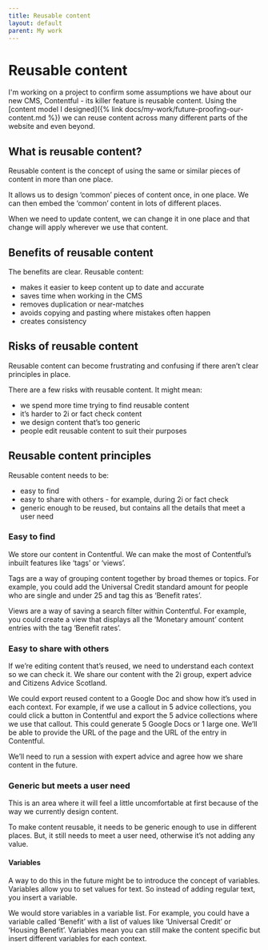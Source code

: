 ```yaml
---
title: Reusable content
layout: default
parent: My work
---
```

# Reusable content
I'm working on a project to confirm some assumptions we have about our new CMS, Contentful - its killer feature is reusable content. Using the [content model I designed]({% link docs/my-work/future-proofing-our-content.md %}) we can reuse content across many different parts of the website and even beyond.
## What is reusable content?
Reusable content is the concept of using the same or similar pieces of content in more than one place. 

It allows us to design ‘common’ pieces of content once, in one place. We can then embed the ‘common’ content in lots of different places. 

When we need to update content, we can change it in one place and that change will apply wherever we use that content.
## Benefits of reusable content
The benefits are clear. Reusable content:
- makes it easier to keep content up to date and accurate
- saves time when working in the CMS
- removes duplication or near-matches
- avoids copying and pasting where mistakes often happen
- creates consistency

## Risks of reusable content
Reusable content can become frustrating and confusing if there aren’t clear principles in place. 

There are a few risks with reusable content. It might mean:
- we spend more time trying to find reusable content
- it’s harder to 2i or fact check content
- we design content that’s too generic
- people edit reusable content to suit their purposes

## Reusable content principles
Reusable content needs to be:
-   easy to find
-   easy to share with others - for example, during 2i or fact check
-   generic enough to be reused, but contains all the details that meet a user need

### Easy to find
We store our content in Contentful. We can make the most of Contentful’s inbuilt features like ‘tags’ or ‘views’. 

Tags are a way of grouping content together by broad themes or topics. For example, you could add the Universal Credit standard amount for people who are single and under 25 and tag this as ‘Benefit rates’. 

Views are a way of saving a search filter within Contentful. For example, you could create a view that displays all the ‘Monetary amount’ content entries with the tag ‘Benefit rates’.
### Easy to share with others
If we’re editing content that’s reused, we need to understand each context so we can check it. We share our content with the 2i group, expert advice and Citizens Advice Scotland.

We could export reused content to a Google Doc and show how it’s used in each context. For example, if we use a callout in 5 advice collections, you could click a button in Contentful and export the 5 advice collections where we use that callout. This could generate 5 Google Docs or 1 large one. We’ll be able to provide the URL of the page and the URL of the entry in Contentful.

We’ll need to run a session with expert advice and agree how we share content in the future.
### Generic but meets a user need
This is an area where it will feel a little uncomfortable at first because of the way we currently design content. 

To make content reusable, it needs to be generic enough to use in different places. But, it still needs to meet a user need, otherwise it’s not adding any value.
#### Variables
A way to do this in the future might be to introduce the concept of variables. Variables allow you to set values for text. So instead of adding regular text, you insert a variable. 

We would store variables in a variable list. For example, you could have a variable called ‘Benefit’ with a list of values like ‘Universal Credit’ or ‘Housing Benefit’. Variables mean you can still make the content specific but insert different variables for each context.